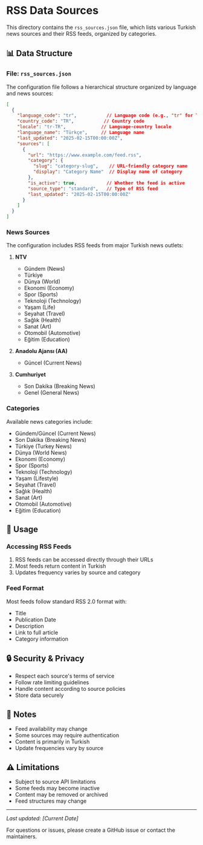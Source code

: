 # RSS Data Sources

This directory contains the `rss_sources.json` file, which lists various Turkish news sources and their RSS feeds, organized by categories.

## 📊 Data Structure

### File: `rss_sources.json`

The configuration file follows a hierarchical structure organized by language and news sources:

```json
[
  {
    "language_code": "tr",           // Language code (e.g., "tr" for Turkish)
    "country_code": "TR",           // Country code
    "locale": "tr-TR",             // Language-country locale
    "language_name": "Türkçe",     // Language name
    "last_updated": "2025-02-15T00:00:00Z",
    "sources": [
      {
        "url": "https://www.example.com/feed.rss",
        "category": {
          "slug": "category-slug",    // URL-friendly category name
          "display": "Category Name"  // Display name of category
        },
        "is_active": true,           // Whether the feed is active
        "source_type": "standard",   // Type of RSS feed
        "last_updated": "2025-02-15T00:00:00Z"
      }
    ]
  }
]
```

### News Sources

The configuration includes RSS feeds from major Turkish news outlets:

1. **NTV**
   - Gündem (News)
   - Türkiye
   - Dünya (World)
   - Ekonomi (Economy)
   - Spor (Sports)
   - Teknoloji (Technology)
   - Yaşam (Life)
   - Seyahat (Travel)
   - Sağlık (Health)
   - Sanat (Art)
   - Otomobil (Automotive)
   - Eğitim (Education)

2. **Anadolu Ajansı (AA)**
   - Güncel (Current News)

3. **Cumhuriyet**
   - Son Dakika (Breaking News)
   - Genel (General News)

### Categories

Available news categories include:
- Gündem/Güncel (Current News)
- Son Dakika (Breaking News)
- Türkiye (Turkey News)
- Dünya (World News)
- Ekonomi (Economy)
- Spor (Sports)
- Teknoloji (Technology)
- Yaşam (Lifestyle)
- Seyahat (Travel)
- Sağlık (Health)
- Sanat (Art)
- Otomobil (Automotive)
- Eğitim (Education)

## 🚀 Usage

### Accessing RSS Feeds

1. RSS feeds can be accessed directly through their URLs
2. Most feeds return content in Turkish
3. Updates frequency varies by source and category

### Feed Format

Most feeds follow standard RSS 2.0 format with:
- Title
- Publication Date
- Description
- Link to full article
- Category information

## 🔒 Security & Privacy

- Respect each source's terms of service
- Follow rate limiting guidelines
- Handle content according to source policies
- Store data securely

## 📝 Notes

- Feed availability may change
- Some sources may require authentication
- Content is primarily in Turkish
- Update frequencies vary by source

## ⚠️ Limitations

- Subject to source API limitations
- Some feeds may become inactive
- Content may be removed or archived
- Feed structures may change

---

*Last updated: [Current Date]*

For questions or issues, please create a GitHub issue or contact the maintainers.